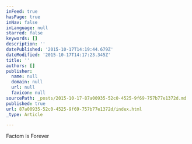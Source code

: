 ```yaml
---
inFeed: true
hasPage: true
inNav: false
inLanguage: null
starred: false
keywords: []
description: ''
datePublished: '2015-10-17T14:19:44.679Z'
dateModified: '2015-10-17T14:17:23.345Z'
title: ''
authors: []
publisher:
  name: null
  domain: null
  url: null
  favicon: null
sourcePath: _posts/2015-10-17-87a00935-52c0-4525-9f69-757b77e1372d.md
published: true
url: 87a00935-52c0-4525-9f69-757b77e1372d/index.html
_type: Article

---
```

Factom is Forever